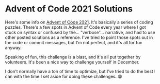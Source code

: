 # Advent of Code 2021 Solutions

Here's some info on [Advent of Code 2021](https://adventofcode.com/2021/about). It's basically a series of coding puzzles. There's a few spots in Advent of Code every year where I got stuck on syntax or confused by the... "verbose"... narrative, and had to use other posted solutions as a reference. I've tried to point those spots out in the code or commit messages, but I'm not perfect, and it's all for fun anyway.

Speaking of fun, this challenge is a blast, and it's all put together by volunteers. It's been a nice way to challenge yourself in December.

I don't normally have a ton of time to optimize, but I've tried to do the best I can with the time I set aside for doing these challenges. 😁
